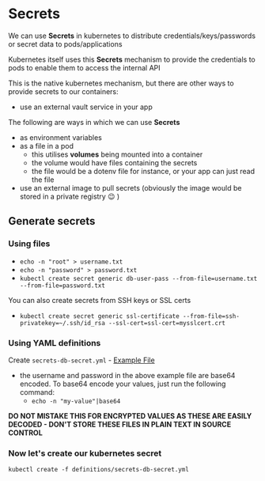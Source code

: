 # Secrets

We can use **Secrets** in kubernetes to distribute credentials/keys/passwords or secret data to pods/applications

Kubernetes itself uses this **Secrets** mechanism to provide the credentials to pods to enable them to access the internal API

This is the native kubernetes mechanism, but there are other ways to provide secrets to our containers:
  - use an external vault service in your app

The following are ways in which we can use **Secrets**
  - as environment variables
  - as a file in a pod
    - this utilises **volumes** being mounted into a container
    - the volume would have files containing the secrets
    - the file would be a dotenv file for instance, or your app can just read the file
  - use an external image to pull secrets (obviously the image would be stored in a private registry :wink: )

## Generate secrets

### Using files

- `echo -n "root" > username.txt`
- `echo -n "password" > password.txt`
- `kubectl create secret generic db-user-pass --from-file=username.txt --from-file=password.txt`

You can also create secrets from SSH keys or SSL certs

- `kubectl create secret generic ssl-certificate --from-file=ssh-privatekey=~/.ssh/id_rsa --ssl-cert=ssl-cert=mysslcert.crt`

### Using YAML definitions

Create `secrets-db-secret.yml` - [Example File](secrets-db-secret.yml)
  - the username and password in the above example file are base64 encoded. To base64 encode your values, just run the following command:
    - `echo -n "my-value"|base64`

**DO NOT MISTAKE THIS FOR ENCRYPTED VALUES AS THESE ARE EASILY DECODED - DON'T STORE THESE FILES IN PLAIN TEXT IN SOURCE CONTROL**

### Now let's create our kubernetes secret

`kubectl create -f definitions/secrets-db-secret.yml`
